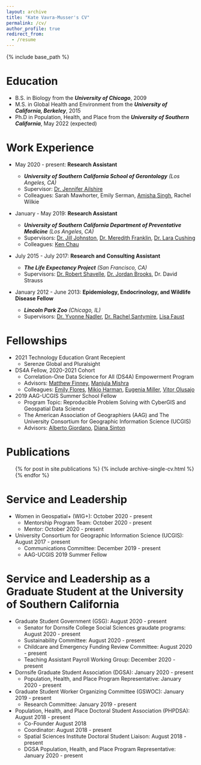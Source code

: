 ```yaml
---
layout: archive
title: "Kate Vavra-Musser's CV"
permalink: /cv/
author_profile: true
redirect_from:
  - /resume
---
```


{% include base_path %}

Education
======
* B.S. in Biology from the ***University of Chicago***, 2009
* M.S. in Global Health and Environment from the ***University of California, Berkeley***, 2015
* Ph.D in Population, Health, and Place from the ***University of Southern California***, May 2022 (expected)

Work Experience
======
* May 2020 - present: **Research Assistant**
  * ***University of Southern California School of Gerontology** (Los Angeles, CA)*
  * Supervisor: [Dr. Jennifer Ailshire](https://gero.usc.edu/faculty/ailshire)
  * Colleagues: Sarah Mawhorter, Emily Serman, [Amisha Singh](https://www.linkedin.com/in/amishasingh13102), Rachel Wilkie
  
* January - May 2019: **Research Assistant**
  * ***University of Southern California Department of Preventative Medicine** (Los Angeles, CA)*
  * Supervisors: [Dr. Jill Johnston](https://www.linkedin.com/in/jill-johnston-9b32a354), [Dr. Meredith Franklin](https://www.linkedin.com/in/meredithfranklin), [Dr. Lara Cushing](https://www.linkedin.com/in/lara-cushing)
  * Colleagues: [Ken Chau](https://www.linkedin.com/in/ken-chau-05b35323)

* July 2015 - July 2017: **Research and Consulting Assistant**
  * ***The Life Expectancy Project** (San Francisco, CA)*
  * Supervisors: [Dr. Robert Shavelle](https://www.linkedin.com/in/robert-shavelle-phd-faacpdm-a883b041), [Dr. Jordan Brooks](https://www.linkedin.com/in/jordancbrooks), Dr. David Strauss

* January 2012 - June 2013: **Epidemiology, Endocrinology, and Wildlife Disease Fellow**
  * ***Lincoln Park Zoo** (Chicago, IL)*
  * Supervisors: [Dr. Yvonne Nadler](https://www.linkedin.com/in/nadler-yvonne-a9683429), [Dr. Rachel Santymire](https://www.linkedin.com/in/rachel-santymire-81a6572a), [Lisa Faust](https://www.linkedin.com/in/lisa-faust-a5b23450)
  
Fellowships
======
* 2021 Technology Education Grant Recepient
  * Serenze Global and Pluralsight
* DS4A Fellow, 2020-2021 Cohort
  * Correlation-One Data Science for All (DS4A) Empowerment Program
  * Advisors: [Matthew Finney](https://www.linkedin.com/in/matthew-f-2b837359), [Manjula Mishra](https://www.linkedin.com/in/manjula-mishra)
  * Colleagues: [Emily Flores](https://www.linkedin.com/in/emily-flores-gaspar), [Mikio Harman](https://www.linkedin.com/in/mikioharman), [Eugenia Miller](https://www.linkedin.com/in/eugenia-miller), [Vitor Olusajo](https://www.linkedin.com/in/victorolusajo)
* 2019 AAG-UCGIS Summer School Fellow
  * Program Topic: Reproducible Problem Solving with CyberGIS and Geospatial Data Science
  * The American Association of Geographiers (AAG) and The University Consortium for Geographic Information Science (UCGIS)
  * Advisors: [Alberto Giordano](https://www.linkedin.com/in/alberto-giordano-22707a99), [Diana Sinton](https://www.linkedin.com/in/diana-sinton-6a261b17)
  
Publications
======
  <ul>{% for post in site.publications %}
    {% include archive-single-cv.html %}
  {% endfor %}</ul>

Service and Leadership
======
* Women in Geospatial+ (WIG+): October 2020 - present
  * Mentorship Program Team: October 2020 - present
  * Mentor: October 2020 - present
* University Consortium for Geographic Information Science (UCGIS): August 2017 - present
  * Communications Committee: December 2019 - present
  * AAG-UCGIS 2019 Summer Fellow

Service and Leadership as a Graduate Student at the University of Southern California
======
* Graduate Student Government (GSG): August 2020 - present
  * Senator for Dornsife College Social Sciences graudate programs: August 2020 - present
  * Sustainability Committee: August 2020 - present
  * Childcare and Emergency Funding Review Committee: August 2020 - present
  * Teaching Assistant Payroll Working Group: December 2020 - present
* Dornsife Graduate Student Association (DGSA): January 2020 - present
  * Population, Health, and Place Program Representative: January 2020 - present
* Graduate Student Worker Organizing Committee (GSWOC): January 2019 - present
  * Research Committee: January 2019 - present
* Population, Health, and Place Doctoral Student Association (PHPDSA): August 2018 - present
  * Co-Founder August 2018
  * Coordinator: August 2018 - present
  * Spatial Sciences Institute Doctoral Student Liaison: August 2018 - present
  * DGSA Population, Health, and Place Program Representative: January 2020 - present
